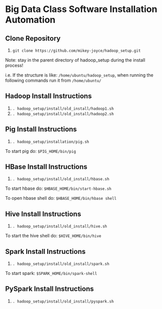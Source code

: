 # Big Data Class Software Installation Automation

## Clone Repository
1. `git clone https://github.com/mikey-joyce/hadoop_setup.git`

Note: stay in the parent directory of hadoop_setup during the install process!

i.e. If the structure is like: `/home/ubuntu/hadoop_setup`, when running the following commands run it from `/home/ubuntu/`
 
## Hadoop Install Instructions
1. `. hadoop_setup/install/old_install/hadoop1.sh`
2. `. hadoop_setup/install/old_install/hadoop2.sh`

## Pig Install Instructions
1. `. hadoop_setup/installation/pig.sh`

To start pig do: `$PIG_HOME/bin/pig`

## HBase Install Instructions
1. `. hadoop_setup/install/old_install/hbase.sh`

To start hbase do: `$HBASE_HOME/bin/start-hbase.sh`

To open hbase shell do: `$HBASE_HOME/bin/hbase shell`

## Hive Install Instructions
1. `. hadoop_setup/install/old_install/hive.sh`

To start the hive shell do: `$HIVE_HOME/bin/hive`

## Spark Install Instructions
1. `. hadoop_setup/install/old_install/spark.sh`

To start spark: `$SPARK_HOME/bin/spark-shell`

## PySpark Install Instructions
1. `. hadoop_setup/install/old_install/pyspark.sh`
